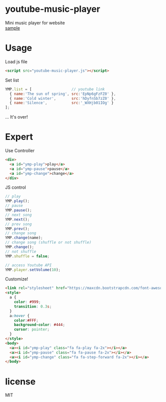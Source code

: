 # youtube-music-player
Mini music player for website  
[sample](http://nupamore.github.io/ymp)

# Usage

Load js file

``` html
<script src="youtube-music-player.js"></script>
```

Set list

``` js
YMP.list = [                  // youtube link
  { name:'The sun of spring', src:'EpNp6gFzFZ0' },
  { name:'Cold winter',       src:'hDyfnSb7zZ0' },
  { name:'Silence',           src:'_WXHjb01IOg' }
];
```
... It's over!

# Expert  

Use Controller

``` html
<div>
  <a id="ymp-play">play</a>
  <a id="ymp-pause">pause</a>
  <a id="ymp-change">change</a>
</div>
```

JS control

``` js
// play
YMP.play();
// pause
YMP.pause();
// next song
YMP.next();
// prev song
YMP.prev();
// change song
YMP.change(name);
// change song (shuffle or not shuffle)
YMP.change();
// not shuffle
YMP.shuffle = false;

// access Youtube API
YMP.player.setVolume(10);
```

Customize!

``` html
<link rel="stylesheet" href="https://maxcdn.bootstrapcdn.com/font-awesome/4.5.0/css/font-awesome.min.css">
<style>
  a {
    color: #999;
    transition: 0.3s;
  }
  a:hover {
    color:#FFF;
    background-color: #444;
    cursor: pointer;
  }
</style>
<body>
  <a><i id="ymp-play" class="fa fa-play fa-2x"></i></a>
  <a><i id="ymp-pause" class="fa fa-pause fa-2x"></i></a>
  <a><i id="ymp-change" class="fa fa-step-forward fa-2x"></i></a>
</body>
```

# license

MIT
